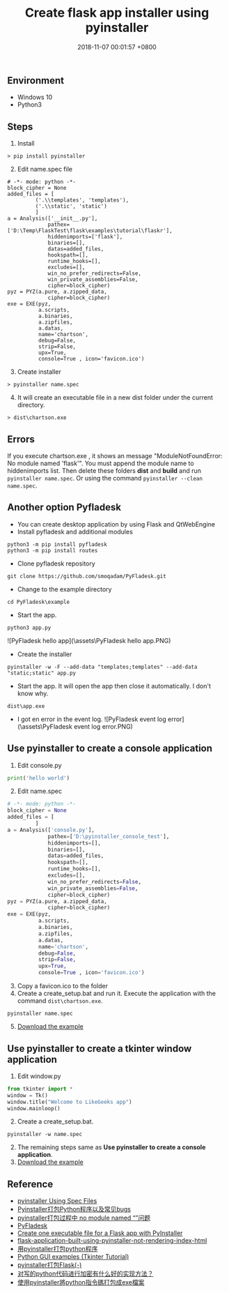 ﻿---
layout: post
title:  "Create flask app installer using pyinstaller"
date:   2018-11-07 00:01:57 +0800
categories: flask python
---
## Environment
* Windows 10
* Python3

## Steps
1. Install
```
> pip install pyinstaller
```
2. Edit name.spec file
```
# -*- mode: python -*-
block_cipher = None
added_files = [
         ('.\\templates', 'templates'),
         ('.\\static', 'static')
         ]
a = Analysis(['__init__.py'],
             pathex=['D:\Temp\FlaskTest\flask\examples\tutorial\flaskr'],
             hiddenimports=['flask'],
             binaries=[],
             datas=added_files,
             hookspath=[],
             runtime_hooks=[],
             excludes=[],
             win_no_prefer_redirects=False,
             win_private_assemblies=False,
             cipher=block_cipher)
pyz = PYZ(a.pure, a.zipped_data,
             cipher=block_cipher)
exe = EXE(pyz,
          a.scripts,
          a.binaries,
          a.zipfiles,
          a.datas,
          name='chartson',
          debug=False,
          strip=False,
          upx=True,
          console=True , icon='favicon.ico')
```
3. Create installer
```
> pyinstaller name.spec
```
4. It will create an executable file in a new dist folder under the current directory.
```
> dist\chartson.exe
```

## Errors
If you execute chartson.exe , it shows an message "ModuleNotFoundError: No module named 'flask'". You must append the module name to hiddenimports list. Then delete these folders **dist** and **build** and run ```pyinstaller name.spec```. Or using the command ```pyinstaller --clean name.spec```.

## Another option Pyfladesk
* You can create desktop application by using Flask and QtWebEngine
* Install pyfladesk and additional modules
```
python3 -m pip install pyfladesk
python3 -m pip install routes
```
* Clone pyfladesk repository
```
git clone https://github.com/smoqadam/PyFladesk.git
```
* Change to the example directory
```
cd PyFladesk\example
```
* Start the app.
```
python3 app.py
```
![PyFladesk hello app](\assets\PyFladesk hello app.PNG)
* Create the installer
```
pyinstaller -w -F --add-data "templates;templates" --add-data "static;static" app.py
```
* Start the app. It will open the app then close it automatically. I don't know why.
```
dist\app.exe
```
* I got en error in the event log.
![PyFladesk event log error](\assets\PyFladesk event log error.PNG)

## Use pyinstaller to create a console application
1. Edit console.py
```python
print('hello world')
```
2. Edit name.spec
```python
# -*- mode: python -*-
block_cipher = None
added_files = [
         ]
a = Analysis(['console.py'],
             pathex=['D:\pyinstaller_console_test'],
             hiddenimports=[],
             binaries=[],
             datas=added_files,
             hookspath=[],
             runtime_hooks=[],
             excludes=[],
             win_no_prefer_redirects=False,
             win_private_assemblies=False,
             cipher=block_cipher)
pyz = PYZ(a.pure, a.zipped_data,
             cipher=block_cipher)
exe = EXE(pyz,
          a.scripts,
          a.binaries,
          a.zipfiles,
          a.datas,
          name='chartson',
          debug=False,
          strip=False,
          upx=True,
          console=True , icon='favicon.ico')
```
3. Copy a favicon.ico to the folder
4. Create a create_setup.bat and run it. Execute the application with the command ```dist\chartson.exe```.
```
pyinstaller name.spec
```
5. [Download the example](https://drive.google.com/open?id=1OHqtGAKRB5cwjWZN99iY8mSzSJVYH2lY)

## Use pyinstaller to create a tkinter window application
1. Edit window.py  
```python
from tkinter import *
window = Tk()
window.title("Welcome to LikeGeeks app")
window.mainloop()
```
2. Create a create_setup.bat.
```
pyinstaller -w name.spec
```
2. The remaining steps same as **Use pyinstaller to create a console application**.
3. [Download the example](https://drive.google.com/open?id=16WcfmqdtIwZycw13DE6ios92wK8wC7HG)

## Reference
* [pyinstaller Using Spec Files](https://pythonhosted.org/PyInstaller/spec-files.html)
* [Pyinstaller打包Python程序以及常见bugs](https://zhuanlan.zhihu.com/p/35338321)
* [pyinstaller打包过程中 no module named “”问题](https://www.jianshu.com/p/bf07565f0090)
* [PyFladesk](https://github.com/smoqadam/PyFladesk#pyfladesk)
* [Create one executable file for a Flask app with PyInstaller](https://elc.github.io/posts/executable-flask-pyinstaller/)
* [flask-application-built-using-pyinstaller-not-rendering-index-html](https://stackoverflow.com/questions/32149892/flask-application-built-using-pyinstaller-not-rendering-index-html)
* [用pyinstaller打包python程序](https://www.jianshu.com/p/8d13f70b770b)
* [Python GUI examples (Tkinter Tutorial)](https://likegeeks.com/python-gui-examples-tkinter-tutorial/#Create-your-first-GUI-application)
* [pyinstaller打包Flask(-)](https://izsk.me/2017/08/20/pyinstaller%E6%89%93%E5%8C%85Flask(-)/)
* [对写的python代码进行加密有什么好的实现方法？](https://www.zhihu.com/question/42636207)
* [使用pyinstaller將python指令碼打包成exe檔案](https://codertw.com/%E5%89%8D%E7%AB%AF%E9%96%8B%E7%99%BC/51581/)

